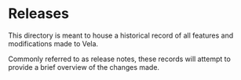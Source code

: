 # Releases

This directory is meant to house a historical record of all features and modifications made to Vela.

Commonly referred to as release notes, these records will attempt to provide a brief overview of the changes made.
